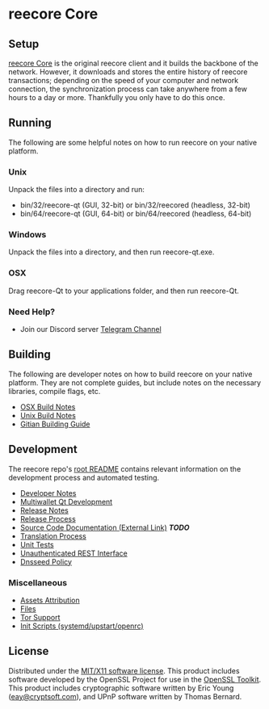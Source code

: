 reecore Core
=====================

Setup
---------------------
[reecore Core](http://savebitcoin.io) is the original reecore client and it builds the backbone of the network. However, it downloads and stores the entire history of reecore transactions; depending on the speed of your computer and network connection, the synchronization process can take anywhere from a few hours to a day or more. Thankfully you only have to do this once.

Running
---------------------
The following are some helpful notes on how to run reecore on your native platform.

### Unix

Unpack the files into a directory and run:

- bin/32/reecore-qt (GUI, 32-bit) or bin/32/reecored (headless, 32-bit)
- bin/64/reecore-qt (GUI, 64-bit) or bin/64/reecored (headless, 64-bit)

### Windows

Unpack the files into a directory, and then run reecore-qt.exe.

### OSX

Drag reecore-Qt to your applications folder, and then run reecore-Qt.

### Need Help?

* Join our Discord server [Telegram Channel](https://t.me/Reecore_official)

Building
---------------------
The following are developer notes on how to build reecore on your native platform. They are not complete guides, but include notes on the necessary libraries, compile flags, etc.

- [OSX Build Notes](build-osx.md)
- [Unix Build Notes](build-unix.md)
- [Gitian Building Guide](gitian-building.md)

Development
---------------------
The reecore repo's [root README](https://github.com/reecore/reecore/blob/master/README.md) contains relevant information on the development process and automated testing.

- [Developer Notes](developer-notes.md)
- [Multiwallet Qt Development](multiwallet-qt.md)
- [Release Notes](release-notes.md)
- [Release Process](release-process.md)
- [Source Code Documentation (External Link)](https://dev.visucore.com/bitcoin/doxygen/) ***TODO***
- [Translation Process](translation_process.md)
- [Unit Tests](unit-tests.md)
- [Unauthenticated REST Interface](REST-interface.md)
- [Dnsseed Policy](dnsseed-policy.md)

### Miscellaneous
- [Assets Attribution](assets-attribution.md)
- [Files](files.md)
- [Tor Support](tor.md)
- [Init Scripts (systemd/upstart/openrc)](init.md)

License
---------------------
Distributed under the [MIT/X11 software license](http://www.opensource.org/licenses/mit-license.php).
This product includes software developed by the OpenSSL Project for use in the [OpenSSL Toolkit](https://www.openssl.org/). This product includes
cryptographic software written by Eric Young ([eay@cryptsoft.com](mailto:eay@cryptsoft.com)), and UPnP software written by Thomas Bernard.
